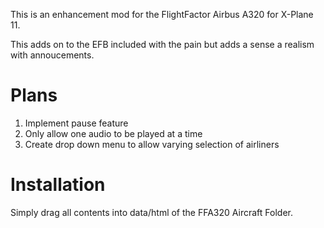 This is an enhancement mod for the FlightFactor Airbus A320 for X-Plane 11. 

This adds on to the EFB included with the pain but adds a sense a realism with annoucements.

# Plans
1. Implement pause feature
2. Only allow one audio to be played at a time
3. Create drop down menu to allow varying selection of airliners


# Installation

Simply drag all contents into data/html of the FFA320 Aircraft Folder.
